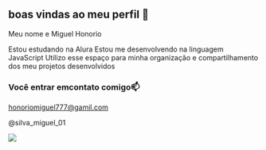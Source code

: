 ## boas vindas ao meu perfil 💙

Meu nome e Miguel Honorio

Estou estudando na Alura 
Estou me desenvolvendo na linguagem JavaScript
Utilizo esse espaço para minha organização e compartilhamento dos meu projetos desenvolvidos 

### Você entrar emcontato comigo📫

honoriomiguel777@gamil.com

@silva_miguel_01


![](https://github.com/user-attachments/assets/0c07e9a1-98dd-4ce1-8fb9-c83235f652f8)
